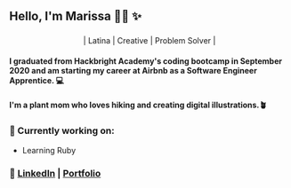 
<!-- This is a README.md for my GitHub page -->

## Hello, I'm Marissa 👋🏽 ✨ 
###
<p align="center">
    | Latina | Creative | Problem Solver | 
</p>

#### I graduated from Hackbright Academy's coding bootcamp in September 2020 and am starting my career at Airbnb as a Software Engineer Apprentice. 💻 

#### I'm a plant mom who loves hiking and creating digital illustrations.🪴

### 📍 Currently working on: 
* Learning Ruby


### 💌 [LinkedIn](https://www.linkedin.com/in/marissa-aguilera/) | [Portfolio](https://meaguileraa.github.io/Portfolio/)